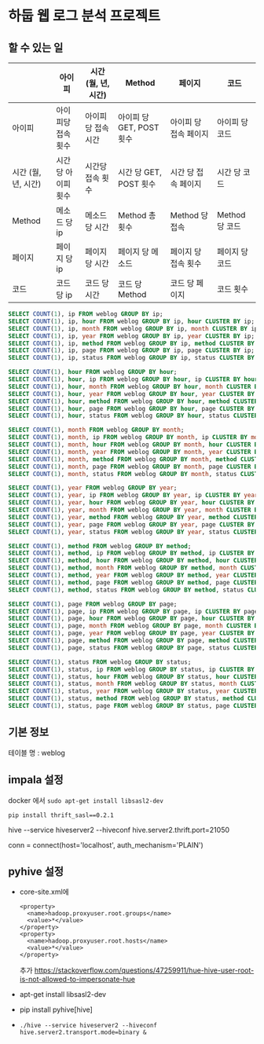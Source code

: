 # 하둡 웹 로그 분석 프로젝트

## 할 수 있는 일

|                     | 아이피              | 시간 (월, 년, 시간) | Method                   | 페이지                | 코드           |
| ------------------- | ------------------- | ------------------- | ------------------------ | --------------------- | -------------- |
| 아이피              | 아이피당 접속 횟수  | 아이피 당 접속 시간 | 아이피 당 GET, POST 횟수 | 아이피 당 접속 페이지 | 아이피 당 코드 |
| 시간 (월, 년, 시간) | 시간 당 아이피 횟수 | 시간당 접속 횟수    | 시간 당 GET, POST 횟수   | 시간 당 접속 페이지   | 시간 당 코드   |
| Method              | 메소드 당 ip        | 메소드 당 시간      | Method 총 횟수           | Method 당 접속        | Method 당 코드 |
| 페이지              | 페이지 당 ip        | 페이지 당 시간      | 페이지 당 메소드         | 페이지 당 접속 횟수   | 페이지 당 코드 |
| 코드                | 코드 당 ip          | 코드 당 시간        | 코드 당 Method           | 코드 당 페이지        | 코드 횟수      |

```sql
SELECT COUNT(1), ip FROM weblog GROUP BY ip;
SELECT COUNT(1), ip, hour FROM weblog GROUP BY ip, hour CLUSTER BY ip;
SELECT COUNT(1), ip, month FROM weblog GROUP BY ip, month CLUSTER BY ip;
SELECT COUNT(1), ip, year FROM weblog GROUP BY ip, year CLUSTER BY ip;
SELECT COUNT(1), ip, method FROM weblog GROUP BY ip, method CLUSTER BY ip;
SELECT COUNT(1), ip, page FROM weblog GROUP BY ip, page CLUSTER BY ip;
SELECT COUNT(1), ip, status FROM weblog GROUP BY ip, status CLUSTER BY ip;

SELECT COUNT(1), hour FROM weblog GROUP BY hour;
SELECT COUNT(1), hour, ip FROM weblog GROUP BY hour, ip CLUSTER BY hour;
SELECT COUNT(1), hour, month FROM weblog GROUP BY hour, month CLUSTER BY hour;
SELECT COUNT(1), hour, year FROM weblog GROUP BY hour, year CLUSTER BY hour;
SELECT COUNT(1), hour, method FROM weblog GROUP BY hour, method CLUSTER BY hour;
SELECT COUNT(1), hour, page FROM weblog GROUP BY hour, page CLUSTER BY hour;
SELECT COUNT(1), hour, status FROM weblog GROUP BY hour, status CLUSTER BY hour;

SELECT COUNT(1), month FROM weblog GROUP BY month;
SELECT COUNT(1), month, ip FROM weblog GROUP BY month, ip CLUSTER BY month;
SELECT COUNT(1), month, hour FROM weblog GROUP BY month, hour CLUSTER BY month;
SELECT COUNT(1), month, year FROM weblog GROUP BY month, year CLUSTER BY month;
SELECT COUNT(1), month, method FROM weblog GROUP BY month, method CLUSTER BY month;
SELECT COUNT(1), month, page FROM weblog GROUP BY month, page CLUSTER BY month;
SELECT COUNT(1), month, status FROM weblog GROUP BY month, status CLUSTER BY month;

SELECT COUNT(1), year FROM weblog GROUP BY year;
SELECT COUNT(1), year, ip FROM weblog GROUP BY year, ip CLUSTER BY year;
SELECT COUNT(1), year, hour FROM weblog GROUP BY year, hour CLUSTER BY year;
SELECT COUNT(1), year, month FROM weblog GROUP BY year, month CLUSTER BY year;
SELECT COUNT(1), year, method FROM weblog GROUP BY year, method CLUSTER BY year;
SELECT COUNT(1), year, page FROM weblog GROUP BY year, page CLUSTER BY year;
SELECT COUNT(1), year, status FROM weblog GROUP BY year, status CLUSTER BY year;

SELECT COUNT(1), method FROM weblog GROUP BY method;
SELECT COUNT(1), method, ip FROM weblog GROUP BY method, ip CLUSTER BY method;
SELECT COUNT(1), method, hour FROM weblog GROUP BY method, hour CLUSTER BY method;
SELECT COUNT(1), method, month FROM weblog GROUP BY method, month CLUSTER BY method;
SELECT COUNT(1), method, year FROM weblog GROUP BY method, year CLUSTER BY method;
SELECT COUNT(1), method, page FROM weblog GROUP BY method, page CLUSTER BY method;
SELECT COUNT(1), method, status FROM weblog GROUP BY method, status CLUSTER BY method;

SELECT COUNT(1), page FROM weblog GROUP BY page;
SELECT COUNT(1), page, ip FROM weblog GROUP BY page, ip CLUSTER BY page;
SELECT COUNT(1), page, hour FROM weblog GROUP BY page, hour CLUSTER BY page;
SELECT COUNT(1), page, month FROM weblog GROUP BY page, month CLUSTER BY page;
SELECT COUNT(1), page, year FROM weblog GROUP BY page, year CLUSTER BY page;
SELECT COUNT(1), page, method FROM weblog GROUP BY page, method CLUSTER BY page;
SELECT COUNT(1), page, status FROM weblog GROUP BY page, status CLUSTER BY page;

SELECT COUNT(1), status FROM weblog GROUP BY status;
SELECT COUNT(1), status, ip FROM weblog GROUP BY status, ip CLUSTER BY status;
SELECT COUNT(1), status, hour FROM weblog GROUP BY status, hour CLUSTER BY status;
SELECT COUNT(1), status, month FROM weblog GROUP BY status, month CLUSTER BY status;
SELECT COUNT(1), status, year FROM weblog GROUP BY status, year CLUSTER BY status;
SELECT COUNT(1), status, method FROM weblog GROUP BY status, method CLUSTER BY status;
SELECT COUNT(1), status, page FROM weblog GROUP BY status, page CLUSTER BY status;

```



## 기본 정보

테이블 명 : weblog

## impala 설정

docker 에서 `sudo apt-get install libsasl2-dev`

```
pip install thrift_sasl==0.2.1
```

hive --service hiveserver2 --hiveconf hive.server2.thrift.port=21050

 conn = connect(host='localhost', auth_mechanism='PLAIN')

## pyhive 설정

- core-site.xml에

  ```
  <property>
    <name>hadoop.proxyuser.root.groups</name>
    <value>*</value>
  </property>
  <property>
    <name>hadoop.proxyuser.root.hosts</name>
    <value>*</value>
  </property>
  ```

  추가
  https://stackoverflow.com/questions/47259911/hue-hive-user-root-is-not-allowed-to-impersonate-hue

- apt-get install libsasl2-dev
- pip install pyhive[hive]
- `./hive --service hiveserver2 --hiveconf hive.server2.transport.mode=binary &`

